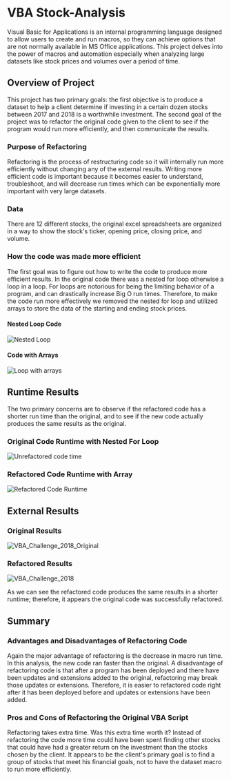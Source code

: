 # VBA Stock-Analysis

Visual Basic for Applications is an internal programming language designed to allow users to create and run macros, so they can achieve options that are not normally available in MS Office applications. This project delves into the power of macros and automation especially when analyzing large datasets like stock prices and volumes over a period of time.

## Overview of Project

This project has two primary goals: the first objective is to produce a dataset to help a client determine if investing in a certain dozen stocks between 2017 and 2018 is a worthwhile investment. The second goal of the project was to refactor the original code given to the client to see if the program would run more efficiently, and then communicate the results. 

### Purpose of Refactoring 

Refactoring is the process of restructuring code so it will internally run more efficiently without changing any of the external results. Writing more efficient code is important because it becomes easier to understand, troubleshoot, and will decrease run times which can be exponentially more important with very large datasets. 

### Data 

There are 12 different stocks, the original excel spreadsheets are organized in a way to show the stock's ticker, opening price, closing price, and volume. 

### How the code was made more efficient

The first goal was to figure out how to write the code to produce more efficient results. In the original code there was a nested for loop otherwise a loop in a loop. For loops are notorious for being the limiting behavior of a program, and can drastically increase Big O run times. Therefore, to make the code run more effectively we removed the nested for loop and utilized arrays to store the data of the starting and ending stock prices. 

#### Nested Loop Code

![Nested Loop](https://user-images.githubusercontent.com/112028534/191863963-570bbb9f-3420-417e-bb96-05b6bba55c31.PNG)

#### Code with Arrays
![Loop with arrays](https://user-images.githubusercontent.com/112028534/191864099-44ca175b-97ba-4803-a9c0-b89ded744d4e.PNG)

## Runtime Results

The two primary concerns are to observe if the refactored code has a shorter run time than the original, and to see if the new code actually produces the same results as the original.

### Original Code Runtime with Nested For Loop

![Unrefactored code time](https://user-images.githubusercontent.com/112028534/191857229-3c63dba7-f464-4021-9d76-24a8ee7ef13e.PNG)

### Refactored Code Runtime with Array

![Refactored Code Runtime](https://user-images.githubusercontent.com/112028534/191855753-adbec142-6e58-4337-ae0d-258a6f5764ee.PNG)

## External Results

### Original Results

![VBA_Challenge_2018_Original](https://user-images.githubusercontent.com/112028534/191857214-a0f7eca4-aace-4495-b69a-af51e372cc5b.PNG)

### Refactored Results

![VBA_Challenge_2018](https://user-images.githubusercontent.com/112028534/191855105-31687347-142b-44e5-a115-ecb22c1091d5.png)

As we can see the refactored code produces the same results in a shorter runtime; therefore, it appears the original code was successfully refactored.

## Summary

###  Advantages and Disadvantages of Refactoring Code

Again the major advantage of refactoring is the decrease in macro run time. In this analysis, the new code ran  faster than the original. A disadvantage of refactoring code is that after a program has been deployed and there have been updates and extensions added to the original, refactoring may break those updates or extensions. Therefore, it is easier to refactored code right after it has been deployed before and updates or extensions have been added.

### Pros and Cons of Refactoring the Original VBA Script

Refactoring takes extra time. Was this extra time worth it? Instead of refactoring the code more time could have been spent finding other stocks that could have had a greater return on the investment than the stocks chosen by the client. It appears to be the client's primary goal is to find a group of stocks that meet his financial goals, not to have the dataset macro to run more efficiently. 
